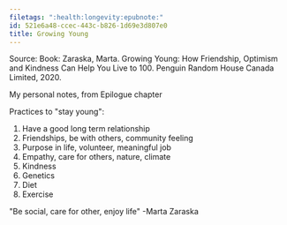 ```yaml
---
filetags: ":health:longevity:epubnote:"
id: 521e6a48-ccec-443c-b826-1d69e3d807e0
title: Growing Young
---
```


Source: Book: Zaraska, Marta. Growing Young: How Friendship, Optimism
and Kindness Can Help You Live to 100. Penguin Random House Canada
Limited, 2020.

My personal notes, from Epilogue chapter

Practices to "stay young":

1.  Have a good long term relationship
2.  Friendships, be with others, community feeling
3.  Purpose in life, volunteer, meaningful job
4.  Empathy, care for others, nature, climate
5.  Kindness
6.  Genetics
7.  Diet
8.  Exercise

"Be social, care for other, enjoy life" -Marta Zaraska
